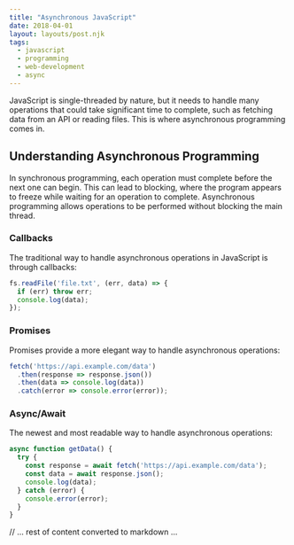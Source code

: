 ```yaml
---
title: "Asynchronous JavaScript"
date: 2018-04-01
layout: layouts/post.njk
tags:
  - javascript
  - programming
  - web-development
  - async
---
```


JavaScript is single-threaded by nature, but it needs to handle many operations that could take significant time to complete, such as fetching data from an API or reading files. This is where asynchronous programming comes in.

## Understanding Asynchronous Programming

In synchronous programming, each operation must complete before the next one can begin. This can lead to blocking, where the program appears to freeze while waiting for an operation to complete. Asynchronous programming allows operations to be performed without blocking the main thread.

### Callbacks

The traditional way to handle asynchronous operations in JavaScript is through callbacks:

```javascript
fs.readFile('file.txt', (err, data) => {
  if (err) throw err;
  console.log(data);
});
```

### Promises

Promises provide a more elegant way to handle asynchronous operations:

```javascript
fetch('https://api.example.com/data')
  .then(response => response.json())
  .then(data => console.log(data))
  .catch(error => console.error(error));
```

### Async/Await

The newest and most readable way to handle asynchronous operations:

```javascript
async function getData() {
  try {
    const response = await fetch('https://api.example.com/data');
    const data = await response.json();
    console.log(data);
  } catch (error) {
    console.error(error);
  }
}
```

// ... rest of content converted to markdown ...